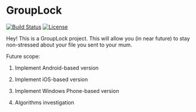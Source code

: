 GroupLock
===

[![Build Status](https://travis-ci.org/lanit-tercom-school/grouplock.svg?branch=master)](https://travis-ci.org/lanit-tercom-school/grouplock)
[![License](https://img.shields.io/badge/license-Apache%202.0-lightgrey.svg)](LICENSE)

Hey! This is a GroupLock project. This will allow you (in near future) to stay non-stressed about your file you sent to your mum.

Future scope:

1) Implement Android-based version

2) Implement iOS-based version

3) Implement Windows Phone-based version

4) Algorithms investigation
